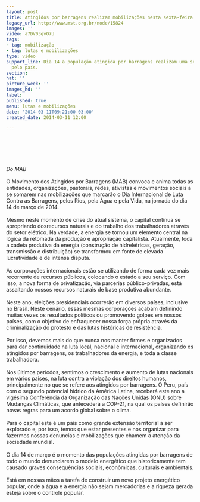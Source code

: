```yaml
---
layout: post
title: Atingidos por barragens realizam mobilizações nesta sexta-feira
legacy_url: http://www.mst.org.br/node/15824
images: ''
video: a7DV03qvO7U
tags:
- tag: mobilização
- tag: lutas e mobilizações
type: video
support_line: Dia 14 a população atingida por barragens realizam uma série de mobilizações
  pelo país.
section: 
hat: ''
picture_week: ''
images_hd: ''
label: 
published: true
menu: lutas e mobilizações
date: '2014-03-11T09:21:00-03:00'
created_date: 2014-03-11 12:00

---
```

<p><br>&nbsp;</p><p><object data="http://www.youtube.com/v/a7DV03qvO7U" type="application/x-shockwave-flash" height="500" width="600"><param name="src" value="http://www.youtube.com/v/a7DV03qvO7U"></object></p><p>&nbsp;</p><p><em>Do MAB</em><br><br>O Movimento dos Atingidos por Barragens (MAB) convoca e anima todas as entidades, organizações, pastorais, redes, ativistas e movimentos sociais a se somarem nas mobilizações que marcarão o Dia Internacional de Luta Contra as Barragens, pelos Rios, pela Água e pela Vida, na jornada do dia 14 de março de 2014.<br><br>Mesmo neste momento de crise do atual sistema, o capital continua se apropriando dosrecursos naturais e do trabalho dos trabalhadores através do setor elétrico. Na verdade, a energia se tornou um elemento central na lógica da retomada da produção e apropriação capitalista. Atualmente, toda a cadeia produtiva da energia (construção de hidrelétricas, geração, transmissão e distribuição) se transformou em fonte de elevada lucratividade e de intensa disputa.<br><br>As corporações internacionais estão se utilizando de forma cada vez mais recorrente de recursos públicos, colocando o estado a seu serviço. Com isso, a nova forma de privatização, via parcerias público-privadas, está assaltando nossos recursos naturais de base produtiva abundante.<br><br>Neste ano, eleições presidenciais ocorrerão em diversos países, inclusive no Brasil. Neste cenário, essas mesmas corporações acabam definindo muitas vezes os resultados políticos ou promovendo golpes em nossos países, com o objetivo de enfraquecer nossa força própria através da criminalização do protesto e das lutas históricas de resistência. <br><br>Por isso, devemos mais do que nunca nos manter firmes e organizados para dar continuidade na luta local, nacional e internacional, organizando os atingidos por barragens, os trabalhadores da energia, e toda a classe trabalhadora.<br><br>Nos últimos períodos, sentimos o crescimento e aumento de lutas nacionais em vários países, na luta contra a violação dos direitos humanos, principalmente no que se refere aos atingidos por barragens. O Peru, país com o segundo potencial hídrico da América Latina, receberá este ano a vigésima Conferência da Organização das Nações Unidas (ONU) sobre Mudanças Climáticas, que antecederá a COP-21, na qual os países definirão novas regras para um acordo global sobre o clima.<br><br>Para o capital este é um país como grande extensão territorial a ser explorado e, por isso, temos que estar presentes e nos organizar para fazermos nossas denuncias e mobilizações que chamem a atenção da sociedade mundial.<br><br>O dia 14 de março é o momento das populações atingidas por barragens de todo o mundo denunciarem o modelo energético que historicamente tem causado graves consequências sociais, econômicas, culturais e ambientais.<br><br>Está em nossas mãos a tarefa de construir um novo projeto energético popular, onde a água e a energia não sejam mercadorias e a riqueza gerada esteja sobre o controle popular.</p><p>&nbsp;</p><p>&nbsp;</p>
